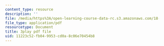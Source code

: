 ```yaml
---
content_type: resource
description: ''
file: /media/https%3A/open-learning-course-data-rc.s3.amazonaws.com/18-02-multivariable-calculus-fall-2007/11223c52fb049953cd0a8c06e70454b8_BChhAS1sFvA.pdf
file_type: application/pdf
resourcetype: Document
title: 3play pdf file
uid: 11223c52-fb04-9953-cd0a-8c06e70454b8
---
```

